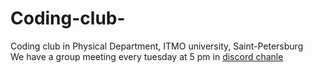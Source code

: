 # Coding-club-
Coding club in Physical Department, ITMO university, Saint-Petersburg  
We have a group meeting every tuesday at 5 pm in  [discord chanle](https://discord.gg/eqwZY3FnDm/ "We will be glad to see you") 
